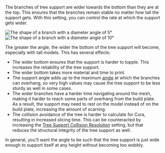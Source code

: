 The branches of tree support are wider towards the bottom than they are at the top. This ensures that the branches remain stable no matter how tall the support gets. With this setting, you can control the rate at which the support gets wider.

![The shape of a branch with a diameter angle of 5°](images/support_tree_branch_diameter_1_4mm_5.png)
![The shape of a branch with a diameter angle of 10°](images/support_tree_branch_diameter_angle_10.png)

The greater the angle, the wider the bottom of the tree support will become, especially with tall models. This has several effects:
* The wider bottom ensures that the support is harder to topple. This increases the reliability of the tree support.
* The wider bottom takes more material and time to print.
* The support angle adds up to the maximum [angle](support_tree_angle.md) at which the branches can overhang, so very high values may cause the tree support to be less sturdy as well in some cases.
* The wider branches have a harder time navigating around the mesh, making it harder to reach some parts of overhang from the build plate. As a result, the support may need to rest on the model instead of on the build plate, increasing the amount of scarring.
* The collision avoidance of the tree is harder to calculate for Cura, resulting in increased slicing time. This can be counteracted by increasing the [Tree Support Collision Resolution](support_tree_collision_resolution.md) setting, but that reduces the structural integrity of the tree support as well.

In general, you'll want the angle to be such that the tree support is just wide enough to support itself at any height without becoming too wobbly.